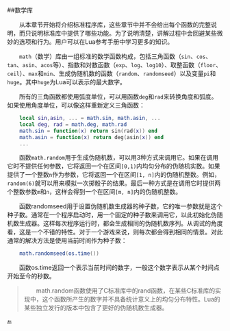 ##数学库

&emsp;&emsp;从本章节开始将介绍标准程序库，这些章节中并不会给出每个函数的完整说明，而只说明标准库中提供了哪些功能。为了说明清楚，讲解过程中会回避某些微妙的选项和行为。用户可以在Lua参考手册中学习更多的知识。

&emsp;&emsp;`math`（数学）库由一组标准的数学函数构成，包括三角函数（`sin`、`cos`、`tan`、`asin`、`acos`等）、指数和对数函数（`exp`、`log`、`log10`）、取整函数（`floor`、`ceil`）、`max`和`min`、生成伪随机数的函数（`random`、`randomseed`）以及变量`pi`和`huge`。其中`huge`为Lua可以表示的最大数字。

&emsp;&emsp;所有的三角函数都使用弧度单位，可以用函数`deg`和`rad`来转换角度和弧度。如果使用角度单位，可以像这样重新定义三角函数：

```lua
    local sin,asin, ... = math.sin, math.asin, ...
    local deg, rad = math.deg, math.rad
    math.sin = function(x) return sin(rad(x)) end
    math.asin = function(x) return deg(asin(x)) end
    ...
```

&emsp;&emsp;函数`math.random`用于生成伪随机数，可以用3种方式来调用它。如果在调用它时不提供任何参数，它将返回一个在区间`[0,1)`内均匀分布的伪随机实数。如果提供了一个整数`n`作为参数，它将返回一个在区间`[1, n]`内的伪随机整数。例如，`random(6)`就可以用来模拟一次掷骰子的结果。最后一种方式是在调用它时提供两个整数参数`m`和`n`，这样会得到一个在区间`[m, n]`内的伪随机整数。

&emsp;&emsp;函数randomseed用于设置伪随机数生成器的种子数，它的唯一参数就是这个种子数。通常在一个程序启动时，用一个固定的种子数来调用它，以此初始化伪随机数生成器。这样每次程序运行时，都会生成相同的伪随机数序列。从调试的角度看，这是一个不错的特性。对于一个游戏来说，则每次都会得到相同的情景。对此通常的解决方法是使用当前时间作为种子数：

```lua
    math.randomseed(os.time())
```

&emsp;&emsp;函数os.time返回一个表示当前时间的数字，一般这个数字表示从某个时间点开始至今的秒数。

>&emsp;&emsp;math.random函数使用了C标准库中的rand函数，在某些C标准库的实现中，这个函数所产生的数字并不具备统计意义上的均匀分布特性。Lua的某些独立发行的版本中包含了更好的伪随机数生成器。


🔚